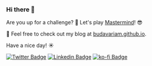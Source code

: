 ### Hi there 👋

Are you up for a challenge? :muscle: Let's play [Mastermind](http://matytermind.herokuapp.com/)! :sunglasses:


🔭 Feel free to check out my blog at [budavariam.github.io](https://budavariam.github.io).

Have a nice day! :sunny:

<!--
**budavariam/budavariam** is a ✨ _special_ ✨ repository because its `README.md` (this file) appears on your GitHub profile.

Here are some ideas to get you started:

- 🔭 I’m currently working on ...
- 🌱 I’m currently learning ...
- 👯 I’m looking to collaborate on ...
- 🤔 I’m looking for help with ...
- 💬 Ask me about ...
- 📫 How to reach me: ...
- 😄 Pronouns: ...
- ⚡ Fun fact: ...
-->

[![Twitter Badge](https://img.shields.io/badge/-@budavari-1ca0f1?style=flat-square&labelColor=1ca0f1&logo=twitter&logoColor=white&link=https://twitter.com/budavari)](https://twitter.com/budavari)
[![Linkedin Badge](https://img.shields.io/badge/-budavariam-blue?style=flat-square&logo=Linkedin&logoColor=white&link=https://www.linkedin.com/in/budavariam/)](https://www.linkedin.com/in/budavariam/)
[![ko-fi Badge](https://ko-fi.com/img/githubbutton_sm.svg)](https://ko-fi.com/V7V634HEX)

